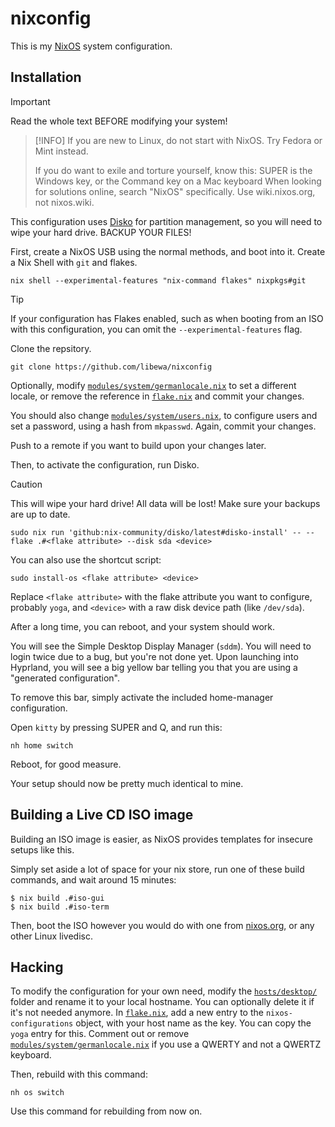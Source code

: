 # nixconfig
This is my [NixOS] system configuration.

## Installation

> [!IMPORTANT]  
> Read the whole text BEFORE modifying your system!

> [!INFO]
> If you are new to Linux, do not start with NixOS. Try Fedora or Mint instead.
> 
> If you do want to exile and torture yourself, know this: SUPER is the Windows key,
> or the Command key on a Mac keyboard
> When looking for solutions online, search "NixOS" specifically. Use wiki.nixos.org, not nixos.wiki.

This configuration uses [Disko] for partition management, so you will need to wipe
your hard drive. BACKUP YOUR FILES!

First, create a NixOS USB using the normal methods, and boot into it. Create a Nix
Shell with `git` and flakes.

```shell
nix shell --experimental-features "nix-command flakes" nixpkgs#git
```

> [!TIP]
> If your configuration has Flakes enabled, such as when booting from an ISO with this configuration, you can omit the `--experimental-features` flag.

Clone the repsitory.

```shell
git clone https://github.com/libewa/nixconfig
```

Optionally, modify [`modules/system/germanlocale.nix`] to set a different locale, or
remove the reference in [`flake.nix`] and commit your changes.

You should also change [`modules/system/users.nix`], to configure users and set a password, using a hash from `mkpasswd`. Again, commit your changes.

Push to a remote if you want to build upon your changes later.

Then, to activate the configuration, run Disko.

> [!CAUTION]
> This will wipe your hard drive! All data will be lost!
> Make sure your backups are up to date.

```shell
sudo nix run 'github:nix-community/disko/latest#disko-install' -- --flake .#<flake attribute> --disk sda <device>
```

You can also use the shortcut script:

```shell
sudo install-os <flake attribute> <device>
```

Replace `<flake attribute>` with the flake attribute you want to configure, probably `yoga`, and `<device>` with a raw disk device path (like `/dev/sda`).

After a long time, you can reboot, and your system should work.

You will see the Simple Desktop Display Manager (`sddm`). You will need to login
twice due to a bug, but you're not done yet. Upon launching into Hyprland, you will
see a big yellow bar telling you that you are using a "generated configuration".

To remove this bar, simply activate the included home-manager configuration.

Open `kitty` by pressing SUPER and Q, and run this:

```shell
nh home switch
```

Reboot, for good measure.

Your setup should now be pretty much identical to mine.

## Building a Live CD ISO image

Building an ISO image is easier, as NixOS provides templates for insecure setups like this.

Simply set aside a lot of space for your nix store, run one of these build commands, and wait around 15 minutes:

```shellsession
$ nix build .#iso-gui
$ nix build .#iso-term
```

Then, boot the ISO however you would do with one from [nixos.org][NixOS], or any other Linux livedisc.

## Hacking

To modify the configuration for your own need, modify the [`hosts/desktop/`]
folder and rename it to your local hostname. You can optionally delete it if it's
not needed anymore. In [`flake.nix`], add a new entry to the `nixos-configurations`
object, with your host name as the key. You can copy the `yoga` entry for this.
Comment out or remove [`modules/system/germanlocale.nix`] if you use a QWERTY and not a QWERTZ keyboard.

Then, rebuild with this command:

```shell
nh os switch
```

Use this command for rebuilding from now on.

[NixOS]: https://nixos.org
[Disko]: https://github.com/nix-community/disko?tab=readme-ov-file
[`modules/system/users.nix`]: ./modules/system/users.nix
[`modules/system/germanlocale.nix`]: ./modules/system/germanlocale.nix
[`flake.nix`]: ./flake.nix
[`hosts/desktop/`]: ./hosts/desktop/